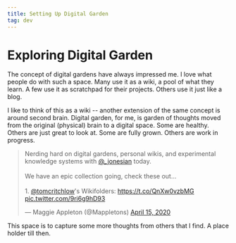 ```yaml
---
title: Setting Up Digital Garden
tag: dev
---
```


# Exploring Digital Garden

The concept of digital gardens have always impressed me. I love what people do with such a space. Many use it as a wiki, a pool of what they learn. A few use it as scratchpad for their projects. Others use it just like a blog.

I like to think of this as a wiki -- another extension of the same concept is around second brain. Digital garden, for me, is garden of thoughts moved from the original (physical) brain to a digital space. Some are healthy. Others are just great to look at. Some are fully grown. Others are work in progress.

<blockquote class="twitter-tweet"><p lang="en" dir="ltr">Nerding hard on digital gardens, personal wikis, and experimental knowledge systems with <a href="https://twitter.com/_jonesian?ref_src=twsrc%5Etfw">@_jonesian</a> today.<br/><br/>We have an epic collection going, check these out...<br/><br/>1. <a href="https://twitter.com/tomcritchlow?ref_src=twsrc%5Etfw">@tomcritchlow</a>&#39;s Wikifolders: <a href="https://t.co/QnXw0vzbMG">https://t.co/QnXw0vzbMG</a> <a href="https://t.co/9ri6g9hD93">pic.twitter.com/9ri6g9hD93</a></p>&mdash; Maggie Appleton (@Mappletons) <a href="https://twitter.com/Mappletons/status/1250532315459194880?ref_src=twsrc%5Etfw">April 15, 2020</a></blockquote> <script async src="https://platform.twitter.com/widgets.js" charset="utf-8"></script>

This space is to capture some more thoughts from others that I find. A place holder till then. 
